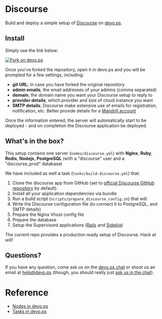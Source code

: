 # Discourse

Build and deploy a simple setup of [Discourse](http://www.discourse.org) on [devo.ps](http://devo.ps).

## Install

Simply use the link below:

[![Fork on devo.ps](https://app.devo.ps/assets/images/fork.png)](https://app.devo.ps/#/fork?git_url=https://github.com/devops-community/discourse)

Once you've forked the repository, open it in devo.ps and you will be prompted for a few settings, including:
- **git URL**; in case you have forked the original repository
- **admin emails**; the email addresses of your admins (comma separated)
- **domain**; the domain name you want your Discourse setup to reply to
- **provider details**; which provider and size of cloud instance you want
- **SMTP details**; Discourse make extensive use of emails for registration, notification, etc. Better provide details for a [Mandrill account](https://mandrillapp.com)

Once the information entered, the server will automatically start to be deployed - and on completion the Discourse application be deployed.

## What's in the box?

This setup contains one server (`nodes/discourse.yml`) with **Nginx**, **Ruby**, **Redis**, **Nodejs**, **PostgreSQL** (with a "discourse" user and a "discourse_prod" database)

We have included as well a task (`tasks/build-discourse.yml`) that:

1. Clone the discourse app from GitHub (set to [official Discourse GitHub repository](https://github.com/discourse/discourse) by default).
1. Install all your application dependencies via bundle
1. Run a build script (`scripts/prepare_discourse_config.sh`) that will:
  1. Write the Discourse configuration file (to connect it to PostgreSQL, and SMTP details)
  1. Prepare the Nginx Vhost config file
1. Prepare the database
1. Setup the Supervisord applications ([Rails](http://rubyonrails.org/) and [Sidekiq](http://sidekiq.org))

The current repo provides a production ready setup of Discourse. Hack at will!

## Questions?

If you have any question, come ask us on the [devo.ps chat](https://www.hipchat.com/gyHEHtsXZ) or shoot us an email at [help@devo.ps](mailto:help@devo.ps) (though, you should really just [ask us in the chat](https://www.hipchat.com/gyHEHtsXZ)).

# Reference

- [Nodes in devo.ps](http://docs.devo.ps/manual/nodes)
- [Tasks in devo.ps](http://docs.devo.ps/manual/tasks)
    
